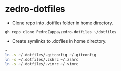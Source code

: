 # zedro-dotfiles

- Clone repo into .dotfiles folder in home directory.

```sh 
gh repo clone PedroZappa/zedro-dotfiles ~/dotfiles
``` 

- Create symlinks to .dotfiles in home directory.

```sh 
~
ln -s ~/.dotfiles/.gitconfig ~/.gitconfig
ln -s ~/.dotfiles/.zshrc ~/.zshrc
ln -s ~/.dotfiles/.vimrc ~/.vimrc
``` 
